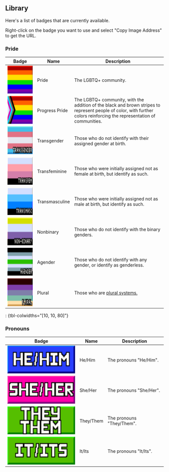 ## Library

Here's a list of badges that are currently available.

Right-click on the badge you want to use and select "Copy Image Address" to get the URL.

### Pride

<!-- Trans women are women :3-->
<!-- Trans men are men :3 -->
<!-- Non-binary people are valid :3 -->
<!-- Get over it >:3 -->

| Badge | Name | Description |
| --- | --- | --- |
| <img src="./images/pride/badge_pride.png" height="88" /> | Pride | The LGBTQ+ community. |
| <img src="./images/pride/badge_progress.png" height="88" /> | Progress Pride | The LGBTQ+ community, with the addition of the black and brown stripes to represent people of color, with further colors reinforcing the representation of communities. | 
| <img src="./images/pride/badge_transgender.gif" height="88" /> | Transgender | Those who do not identify with their assigned gender at birth. | 
| <img src="./images/pride/badge_transfem.gif" height="88" /> | Transfeminine | Those who were initially assigned not as female at birth, but identify as such. |
| <img src="./images/pride/badge_transmasc.gif" height="88" /> | Transmasculine | Those who were initially assigned not as male at birth, but identify as such. | 
| <img src="./images/pride/badge_nonbinary.gif" height="88" /> | Nonbinary | Those who do not identify with the binary genders. |
| <img src="./images/pride/badge_agender.gif" height="88" /> | Agender | Those who do not identify with any gender, or identify as genderless. | 
| <img src="./images/pride/badge_plural.gif" height="88" /> | Plural | Those who are [plural systems.](https://pluralpedia.org/w/Plurality) | 
: {tbl-colwidths="[10, 10, 80]"}

### Pronouns

| Badge | Name | Description |
| --- | --- | --- |
| <img src="./images/pronouns/badge_he_him.png" height="88" /> | He/Him | The pronouns "He/Him". |
| <img src="./images/pronouns/badge_she_her.png" height="88" /> | She/Her | The pronouns "She/Her". |
| <img src="./images/pronouns/badge_they_them.png" height="88" /> | They/Them | The pronouns "They/Them". |
| <img src="./images/pronouns/badge_it_its.png" height="88" /> | It/Its | The pronouns "It/Its". |
